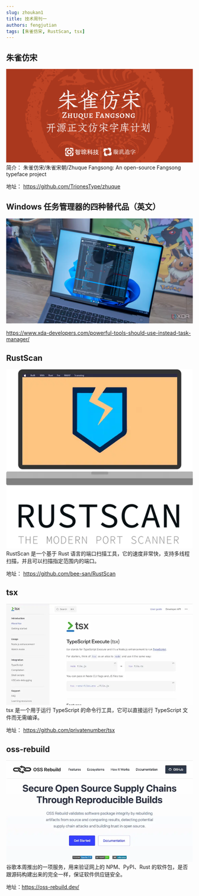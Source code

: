 ```yaml
---
slug: zhoukan1
title: 技术周刊一
authors: fengjutian
tags: [朱雀仿宋, RustScan, tsx]
---
```

## 朱雀仿宋
![alt text](./static/imgs/zhuque.png)
简介：
朱雀仿宋/朱雀宋朝/Zhuque Fangsong: An open-source Fangsong typeface project

地址：
https://github.com/TrionesType/zhuque


## Windows 任务管理器的四种替代品（英文）
![alt text](./static/imgs/windows.png)

https://www.xda-developers.com/powerful-tools-should-use-instead-task-manager/

## RustScan
![alt text](./static/imgs/rustscan.png)
RustScan 是一个基于 Rust 语言的端口扫描工具，它的速度非常快，支持多线程扫描，并且可以扫描指定范围内的端口。

地址：
https://github.com/bee-san/RustScan

## tsx
![alt text](./static//imgs/tsx.png)
tsx 是一个用于运行 TypeScript 的命令行工具，它可以直接运行 TypeScript 文件而无需编译。

地址：
https://github.com/privatenumber/tsx

## oss-rebuild
![alt text](./static/imgs/image.png)
谷歌本周推出的一项服务，用来验证网上的 NPM、PyPI、Rust 的软件包，是否跟源码构建出来的完全一样，保证软件供应链安全。

地址：https://oss-rebuild.dev/

